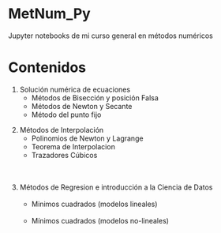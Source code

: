 # MetNum_Py
Jupyter notebooks de mi curso general en métodos numéricos

# Contenidos
<ol start="1">
  <li>Solución numérica de ecuaciones
    <ul>
      <li> Métodos de Bisección y posición Falsa </li>
      <li> Métodos de Newton y Secante </li>
      <li> Método del punto fijo </li>
    </ul>
  </li>
</ol>
<ol start="2">
  <li> Métodos de Interpolación
    <ul>
      <li> Polinomios de Newton y Lagrange </li>
      <li> Teorema de Interpolacion </li>
      <li> Trazadores Cúbicos </li>
    </ul>
  </li>
</ol>
<ol start="3">
  <li> Métodos de Regresion e introducción a la Ciencia de Datos
    <ul>
      <li> Minimos cuadrados (modelos lineales) </li>
      <li> Mínimos cuadrados (modelos no-lineales) </li>
    </ul>
  </li>
</ol>
